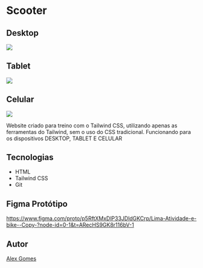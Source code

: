 # Scooter

## Desktop
![](./img/Captura%20de%20Tela%202025-06-16%20%C3%A0s%2016.02.32.png)

## Tablet
![](./img/Captura%20de%20Tela%202025-06-16%20%C3%A0s%2016.02.05.png)

## Celular
![](./img/Captura%20de%20Tela%202025-06-16%20%C3%A0s%2016.03.11.png)

Website criado para treino com o Tailwind CSS, utilizando apenas as ferramentas do Tailwind, sem o uso do CSS tradicional.
Funcionando para os dispositivos DESKTOP, TABLET E CELULAR

## Tecnologias
* HTML
* Tailwind CSS
* Git

## Figma Protótipo
https://www.figma.com/proto/p5RftXMxDlP33JDldGKCrp/Lima-Atividade-e-bike--Copy-?node-id=0-1&t=ARecHS9GK8r116bV-1
## Autor
[Alex Gomes](https://github.com/AlexGomes34)
